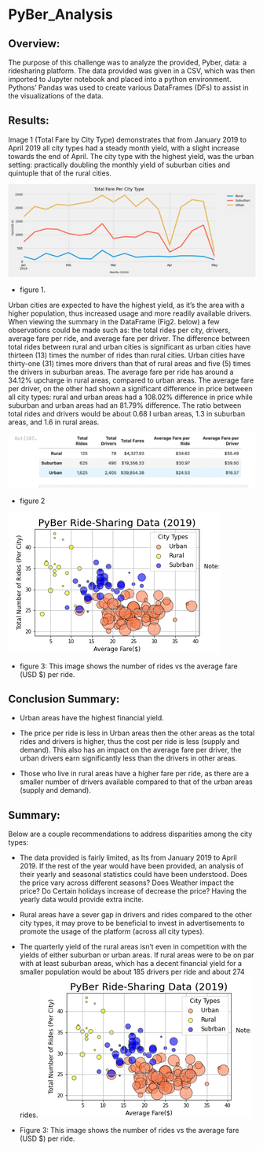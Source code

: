 # PyBer_Analysis
## Overview:

The purpose of this challenge was to analyze the provided, Pyber, data: a ridesharing platform. The data provided was given in a CSV, which was then imported to Jupyter notebook and placed into a python environment. Pythons’ Pandas was used to create various DataFrames (DFs) to assist in the visualizations of the data.


## Results:

Image 1 (Total Fare by City Type) demonstrates that from January 2019 to April 2019 all city types had a steady month yield, with a slight increase towards the end of April.  The city type with the highest yield, was the urban setting: practically doubling the monthly yield of suburban cities and quintuple that of the rural cities.  


![](analysis/pyber_fare_summary.png)
* figure 1. 

Urban cities are expected to have the highest yield, as it’s the area with a higher population, thus increased usage and more readily available drivers. When viewing the summary in the DataFrame (Fig2. below) a few observations could be made such as: the total rides per city, drivers, average fare per ride, and average fare per driver. The difference between total rides between rural and urban cities is significant as urban cities have thirteen (13) times the number of rides than rural cities. Urban cities have thirty-one (31) times more drivers than that of rural areas and five (5) times the drivers in suburban areas. The average fare per ride has around a 34.12% upcharge in rural areas, compared to urban areas. The average fare per driver, on the other had shown a significant difference in price between all city types: rural and urban areas had a 108.02% difference in price while suburban and urban areas had an 81.79% difference. The ratio between total rides and drivers would be about 0.68 I urban areas, 1.3 in suburban areas, and 1.6 in rural areas. 


![](analysis/Pyber_summary.png)
* figure 2

 ![](analysis/Fig1.png)
* figure 3: This image shows the number of rides vs the average fare (USD $) per ride.

## Conclusion Summary: 
* Urban areas have the highest financial yield.

* The price per ride is less in Urban areas then the other areas as the total rides and drivers is higher, thus the cost per ride is less (supply and demand). This also has an impact on the average fare per driver, the urban drivers earn significantly less than the drivers in other areas.

* Those who live in rural areas have a higher fare per ride, as there are a smaller number of drivers available compared to that of the urban areas (supply and demand).

## Summary:

Below are a couple recommendations to address disparities among the city types:

* The data provided is fairly limited, as Its from January 2019 to April 2019. If the rest of the year would have been provided, an analysis of their yearly and seasonal statistics could have been understood. Does the price vary across different seasons? Does Weather impact the price? Do Certain holidays increase of decrease the price? Having the yearly data would provide extra incite. 

*	Rural areas have a sever gap in drivers and rides compared to the other city types, it may prove to be beneficial to invest in advertisements to promote the usage of the platform (across all city types).

* The quarterly yield of the rural areas isn’t even in competition with the yields of either suburban or urban areas. If rural areas were to be on par with at least suburban areas, which has a decent financial yield for a smaller population would be about 185 drivers per ride and about 274 rides. 
![](analysis/Fig1.png)
* Figure 3: This image shows the number of rides vs the average fare (USD $) per ride.

